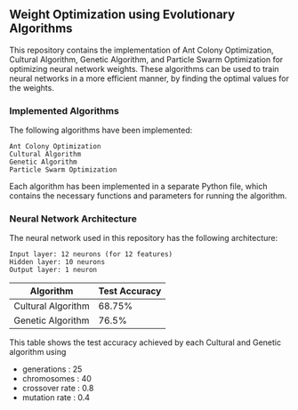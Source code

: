 ## Weight Optimization using Evolutionary Algorithms

This repository contains the implementation of Ant Colony Optimization, Cultural Algorithm, Genetic Algorithm, and Particle Swarm Optimization for optimizing neural network weights. These algorithms can be used to train neural networks in a more efficient manner, by finding the optimal values for the weights.


### Implemented Algorithms

The following algorithms have been implemented:

    Ant Colony Optimization
    Cultural Algorithm
    Genetic Algorithm
    Particle Swarm Optimization

Each algorithm has been implemented in a separate Python file, which contains the necessary functions and parameters for running the algorithm.

### Neural Network Architecture

The neural network used in this repository has the following architecture:

    Input layer: 12 neurons (for 12 features)
    Hidden layer: 10 neurons
    Output layer: 1 neuron
    
   
| Algorithm                | Test Accuracy |
|--------------------------|---------------|
| Cultural Algorithm       | 68.75%        |
| Genetic Algorithm        | 76.5%         |

This table shows the test accuracy achieved by each Cultural and Genetic algorithm using
- generations : 25
- chromosomes : 40
- crossover rate : 0.8
- mutation rate : 0.4
